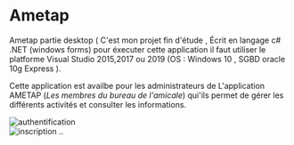 # Ametap
Ametap partie desktop
(
C'est mon projet fin d'étude , Écrit en langage c# .NET (windows forms) 
pour éxecuter cette application il faut utiliser le platforme Visual Studio 2015,2017 ou 2019 (OS : Windows 10 , SGBD oracle 10g Express ).

Cette application est availbe pour les administrateurs de L'application AMETAP (<i>Les membres du bureau de l'amicale</i>) qui'ils permet de gérer les différents activités et consulter les informations.

![authentification](https://user-images.githubusercontent.com/20991604/41009722-a3464828-692a-11e8-8cae-2677380ea625.png)
<br>
![inscription](https://user-images.githubusercontent.com/20991604/41009723-a3708570-692a-11e8-85bb-5113f614e310.png)
..
